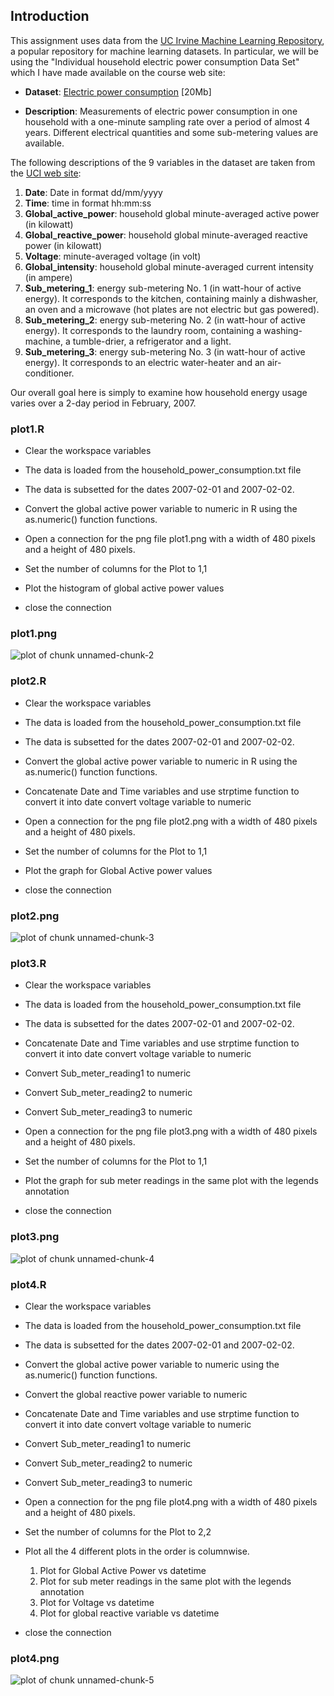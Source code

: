 ## Introduction

This assignment uses data from
the <a href="http://archive.ics.uci.edu/ml/">UC Irvine Machine
Learning Repository</a>, a popular repository for machine learning
datasets. In particular, we will be using the "Individual household
electric power consumption Data Set" which I have made available on
the course web site:


* <b>Dataset</b>: <a href="https://d396qusza40orc.cloudfront.net/exdata%2Fdata%2Fhousehold_power_consumption.zip">Electric power consumption</a> [20Mb]

* <b>Description</b>: Measurements of electric power consumption in
one household with a one-minute sampling rate over a period of almost
4 years. Different electrical quantities and some sub-metering values
are available.


The following descriptions of the 9 variables in the dataset are taken
from
the <a href="https://archive.ics.uci.edu/ml/datasets/Individual+household+electric+power+consumption">UCI
web site</a>:

<ol>
<li><b>Date</b>: Date in format dd/mm/yyyy </li>
<li><b>Time</b>: time in format hh:mm:ss </li>
<li><b>Global_active_power</b>: household global minute-averaged active power (in kilowatt) </li>
<li><b>Global_reactive_power</b>: household global minute-averaged reactive power (in kilowatt) </li>
<li><b>Voltage</b>: minute-averaged voltage (in volt) </li>
<li><b>Global_intensity</b>: household global minute-averaged current intensity (in ampere) </li>
<li><b>Sub_metering_1</b>: energy sub-metering No. 1 (in watt-hour of active energy). It corresponds to the kitchen, containing mainly a dishwasher, an oven and a microwave (hot plates are not electric but gas powered). </li>
<li><b>Sub_metering_2</b>: energy sub-metering No. 2 (in watt-hour of active energy). It corresponds to the laundry room, containing a washing-machine, a tumble-drier, a refrigerator and a light. </li>
<li><b>Sub_metering_3</b>: energy sub-metering No. 3 (in watt-hour of active energy). It corresponds to an electric water-heater and an air-conditioner.</li>
</ol>

Our overall goal here is simply to examine how household energy usage
varies over a 2-day period in February, 2007.

### **plot1.R**

* Clear the workspace variables

* The data is loaded from the household_power_consumption.txt file

* The data is subsetted for the dates 2007-02-01 and 2007-02-02.

* Convert the global active power variable to numeric in R using the as.numeric() function
functions.

* Open a connection for the png file plot1.png with a width of 480
pixels and a height of 480 pixels.

* Set the number of columns for the Plot to 1,1

* Plot the histogram of global active power values

* close the connection


### plot1.png


![plot of chunk unnamed-chunk-2](figure/unnamed-chunk-2.png) 


### **plot2.R**

* Clear the workspace variables

* The data is loaded from the household_power_consumption.txt file

* The data is subsetted for the dates 2007-02-01 and 2007-02-02.

* Convert the global active power variable to numeric in R using the as.numeric() function
functions.

* Concatenate Date and Time variables and use strptime function to convert it into date
convert voltage variable to numeric

* Open a connection for the png file plot2.png with a width of 480
pixels and a height of 480 pixels.

* Set the number of columns for the Plot to 1,1

* Plot the graph for Global Active power values

* close the connection


### plot2.png

![plot of chunk unnamed-chunk-3](figure/unnamed-chunk-3.png) 


### **plot3.R**

* Clear the workspace variables

* The data is loaded from the household_power_consumption.txt file

* The data is subsetted for the dates 2007-02-01 and 2007-02-02.

* Concatenate Date and Time variables and use strptime function to convert it into date
convert voltage variable to numeric

* Convert Sub_meter_reading1 to numeric

* Convert Sub_meter_reading2 to numeric

* Convert Sub_meter_reading3 to numeric

* Open a connection for the png file plot3.png with a width of 480
pixels and a height of 480 pixels.

* Set the number of columns for the Plot to 1,1

* Plot the graph for sub meter readings in the same plot with the legends annotation

* close the connection

### plot3.png

![plot of chunk unnamed-chunk-4](figure/unnamed-chunk-4.png) 


### **plot4.R**

* Clear the workspace variables

* The data is loaded from the household_power_consumption.txt file

* The data is subsetted for the dates 2007-02-01 and 2007-02-02.

* Convert the global active power variable to numeric using the as.numeric() function
functions.

* Convert the global reactive power variable to numeric

* Concatenate Date and Time variables and use strptime function to convert it into date
convert voltage variable to numeric

* Convert Sub_meter_reading1 to numeric

* Convert Sub_meter_reading2 to numeric

* Convert Sub_meter_reading3 to numeric

* Open a connection for the png file plot4.png with a width of 480
pixels and a height of 480 pixels.

* Set the number of columns for the Plot to 2,2

* Plot all the 4 different plots in the order is columnwise.
  1. Plot for Global Active Power vs datetime
  2. Plot for sub meter readings in the same plot with the legends annotation
  3. Plot for Voltage vs datetime
  4. Plot for global reactive variable vs datetime

* close the connection


### plot4.png

![plot of chunk unnamed-chunk-5](figure/unnamed-chunk-5.png) 

